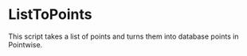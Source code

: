 ListToPoints
==========================================
This script takes a list of points and turns them into database points in
Pointwise.

